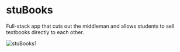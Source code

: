 # stuBooks

Full-stack app that cuts out the middleman and allows students to sell textbooks directly to each other.

![stuBooks1](https://user-images.githubusercontent.com/55251651/106339563-fd3fca80-6264-11eb-8b20-8edbf508f5c7.png)
